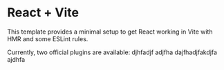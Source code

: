 # React + Vite

This template provides a minimal setup to get React working in Vite with HMR and some ESLint rules.

Currently, two official plugins are available:
djhfadjf
adjfha
dajfhadjfakdjfa
ajdhfa